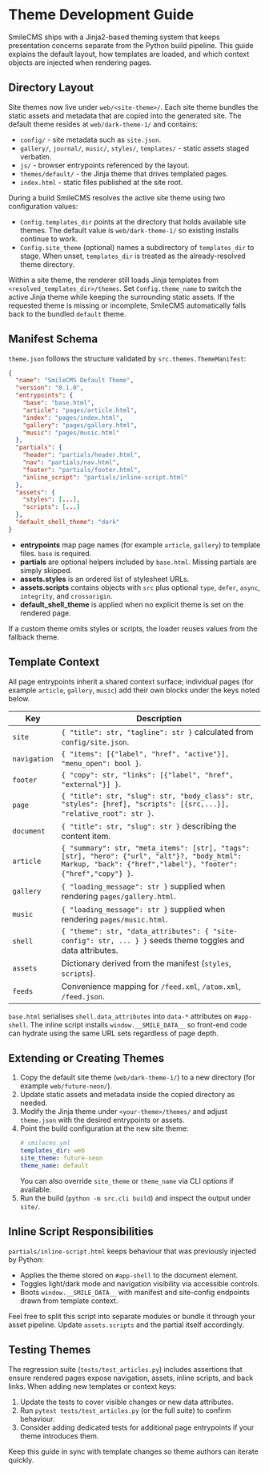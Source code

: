 # Theme Development Guide

SmileCMS ships with a Jinja2-based theming system that keeps presentation concerns separate from the Python build pipeline. This guide explains the default layout, how templates are loaded, and which context objects are injected when rendering pages.

## Directory Layout

Site themes now live under `web/<site-theme>/`. Each site theme bundles the static assets and metadata that are copied into the generated site. The default theme resides at `web/dark-theme-1/` and contains:

- `config/` - site metadata such as `site.json`.
- `gallery/`, `journal/`, `music/`, `styles/`, `templates/` - static assets staged verbatim.
- `js/` - browser entrypoints referenced by the layout.
- `themes/default/` - the Jinja theme that drives templated pages.
- `index.html` - static files published at the site root.

During a build SmileCMS resolves the active site theme using two configuration values:

- `Config.templates_dir` points at the directory that holds available site themes. The default value is `web/dark-theme-1/` so existing installs continue to work.
- `Config.site_theme` (optional) names a subdirectory of `templates_dir` to stage. When unset, `templates_dir` is treated as the already-resolved theme directory.

Within a site theme, the renderer still loads Jinja templates from `<resolved_templates_dir>/themes`. Set `Config.theme_name` to switch the active Jinja theme while keeping the surrounding static assets. If the requested theme is missing or incomplete, SmileCMS automatically falls back to the bundled `default` theme.

## Manifest Schema

`theme.json` follows the structure validated by `src.themes.ThemeManifest`:

```json
{
  "name": "SmileCMS Default Theme",
  "version": "0.1.0",
  "entrypoints": {
    "base": "base.html",
    "article": "pages/article.html",
    "index": "pages/index.html",
    "gallery": "pages/gallery.html",
    "music": "pages/music.html"
  },
  "partials": {
    "header": "partials/header.html",
    "nav": "partials/nav.html",
    "footer": "partials/footer.html",
    "inline_script": "partials/inline-script.html"
  },
  "assets": {
    "styles": [...],
    "scripts": [...]
  },
  "default_shell_theme": "dark"
}
```

- **entrypoints** map page names (for example `article`, `gallery`) to template files. `base` is required.
- **partials** are optional helpers included by `base.html`. Missing partials are simply skipped.
- **assets.styles** is an ordered list of stylesheet URLs.
- **assets.scripts** contains objects with `src` plus optional `type`, `defer`, `async`, `integrity`, and `crossorigin`.
- **default_shell_theme** is applied when no explicit theme is set on the rendered page.

If a custom theme omits styles or scripts, the loader reuses values from the fallback theme.

## Template Context

All page entrypoints inherit a shared context surface; individual pages (for example `article`, `gallery`, `music`) add their own blocks under the keys noted below.

| Key | Description |
| --- | --- |
| `site` | `{ "title": str, "tagline": str }` calculated from `config/site.json`. |
| `navigation` | `{ "items": [{"label", "href", "active"}], "menu_open": bool }`. |
| `footer` | `{ "copy": str, "links": [{"label", "href", "external"}] }`. |
| `page` | `{ "title": str, "slug": str, "body_class": str, "styles": [href], "scripts": [{src,...}], "relative_root": str }`. |
| `document` | `{ "title": str, "slug": str }` describing the content item. |
| `article` | `{ "summary": str, "meta_items": [str], "tags": [str], "hero": {"url", "alt"}?, "body_html": Markup, "back": {"href","label"}, "footer": {"href","copy"} }`. |
| `gallery` | `{ "loading_message": str }` supplied when rendering `pages/gallery.html`. |
| `music` | `{ "loading_message": str }` supplied when rendering `pages/music.html`. |
| `shell` | `{ "theme": str, "data_attributes": { "site-config": str, ... } }` seeds theme toggles and data attributes. |
| `assets` | Dictionary derived from the manifest (`styles`, `scripts`). |
| `feeds` | Convenience mapping for `/feed.xml`, `/atom.xml`, `/feed.json`. |

`base.html` serialises `shell.data_attributes` into `data-*` attributes on `#app-shell`. The inline script installs `window.__SMILE_DATA__` so front-end code can hydrate using the same URL sets regardless of page depth.

## Extending or Creating Themes

1. Copy the default site theme (`web/dark-theme-1/`) to a new directory (for example `web/future-neon/`).
2. Update static assets and metadata inside the copied directory as needed.
3. Modify the Jinja theme under `<your-theme>/themes/` and adjust `theme.json` with the desired entrypoints or assets.
4. Point the build configuration at the new site theme:
   ```yaml
   # smilecms.yml
   templates_dir: web
   site_theme: future-neon
   theme_name: default
   ```
   You can also override `site_theme` or `theme_name` via CLI options if available.
5. Run the build (`python -m src.cli build`) and inspect the output under `site/`.

## Inline Script Responsibilities

`partials/inline-script.html` keeps behaviour that was previously injected by Python:

- Applies the theme stored on `#app-shell` to the document element.
- Toggles light/dark mode and navigation visibility via accessible controls.
- Boots `window.__SMILE_DATA__` with manifest and site-config endpoints drawn from template context.

Feel free to split this script into separate modules or bundle it through your asset pipeline. Update `assets.scripts` and the partial itself accordingly.

## Testing Themes

The regression suite (`tests/test_articles.py`) includes assertions that ensure rendered pages expose navigation, assets, inline scripts, and back links. When adding new templates or context keys:

1. Update the tests to cover visible changes or new data attributes.
2. Run `pytest tests/test_articles.py` (or the full suite) to confirm behaviour.
3. Consider adding dedicated tests for additional page entrypoints if your theme introduces them.

Keep this guide in sync with template changes so theme authors can iterate quickly.
